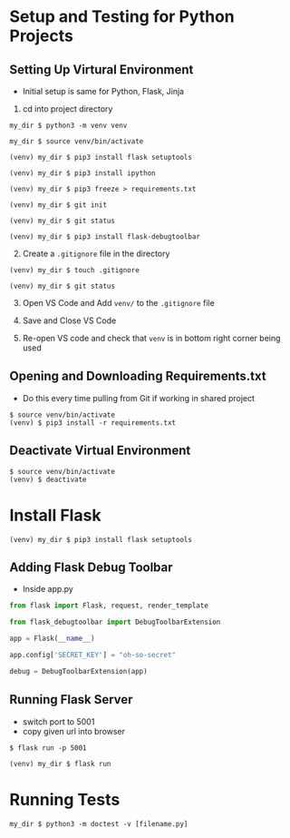 # Setup and Testing for Python Projects

## Setting Up Virtural Environment
- Initial setup is same for Python, Flask, Jinja

1. cd into project directory

```shell
my_dir $ python3 -m venv venv

my_dir $ source venv/bin/activate

(venv) my_dir $ pip3 install flask setuptools

(venv) my_dir $ pip3 install ipython

(venv) my_dir $ pip3 freeze > requirements.txt

(venv) my_dir $ git init

(venv) my_dir $ git status

(venv) my_dir $ pip3 install flask-debugtoolbar

```

2. Create a `.gitignore` file in the directory

```shell
(venv) my_dir $ touch .gitignore

(venv) my_dir $ git status
```

3. Open VS Code and Add `venv/` to the `.gitignore` file

4. Save and Close VS Code

5. Re-open VS code and check that `venv` is in bottom right corner being used


## Opening and Downloading Requirements.txt
- Do this every time pulling from Git if working in shared project

```shell
$ source venv/bin/activate
(venv) $ pip3 install -r requirements.txt
```

## Deactivate Virtual Environment

```shell
$ source venv/bin/activate
(venv) $ deactivate
```

# Install Flask
```shell
(venv) my_dir $ pip3 install flask setuptools

```

## Adding Flask Debug Toolbar
- Inside app.py

```python
from flask import Flask, request, render_template

from flask_debugtoolbar import DebugToolbarExtension

app = Flask(__name__)

app.config['SECRET_KEY'] = "oh-so-secret"

debug = DebugToolbarExtension(app)
```

## Running Flask Server
- switch port to 5001
- copy given url into browser
```shell
$ flask run -p 5001

(venv) my_dir $ flask run
```

# Running Tests

```shell
my_dir $ python3 -m doctest -v [filename.py]
```